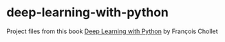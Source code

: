 # deep-learning-with-python
Project files from this book
[Deep Learning with Python](https://www.manning.com/books/deep-learning-with-python?gclid=EAIaIQobChMIlPzUkPOR4wIVFL3sCh10cganEAYYASABEgLxo_D_BwE)
by François Chollet
